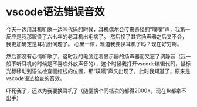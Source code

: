 <!--
 * @Author: MB's Legion PC 374870361@qq.com
 * @Date: 2023-09-03 17:06:24
 * @LastEditors: MB's Legion PC 374870361@qq.com
 * @LastEditTime: 2023-09-04 22:18:09
 * @FilePath: \MyNotes\03 IDEs\VScode\vscode语法错误音效.md
 * @Description: 这是默认设置,请设置`customMade`, 打开koroFileHeader查看配置 进行设置: https://github.com/OBKoro1/koro1FileHeader/wiki/%E9%85%8D%E7%BD%AE
-->
# vscode语法错误音效

今天一边用耳机听歌一边写代码的时候，耳机偶尔会传来奇怪的“噗噗”声，我第一反应是我那服役了六七年的老耳机出毛病了。
然后换了其它扬声器之后又不会，我更加确定是耳机出问题了。
心里一惊，难道我要换耳机了吗？现在好穷啊。

然后都没有心情听歌了，这时我的电脑连着显示器的扬声器而又忘了调静音（我一般不听耳机的时候是不喜欢外放声音的），这个时候我打开vscode编辑代码，鼠标光标移动到语法检查画红线的位置，那“噗噗”声又出现了，此时我知道了，原来是vscode语法检查的音效。

吓死我了，还以为我要换耳机了（随便换个同档次的都得2000+，现在1k都拿不出手）
